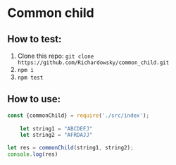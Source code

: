 # Common child

## How to test:
1. Clone this repo: `git clone https://github.com/Richardowsky/common_child.git`
2. `npm i`
3. `npm test`

## How to use:
```javascript
const {commonChild} = require('./src/index');
    
    let string1 = "ABCDEFJ"
    let string2 = "AFRDAJJ"

let res = commonChild(string1, string2);
console.log(res)
```